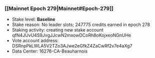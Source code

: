 ### [[Mainnet Epoch 279|Mainnet#Epoch-279]]
* Stake level: **Baseline**
* Stake reason: No leader slots; 247775 credits earned in epoch 278
* Staking activity: creating new stake account qfN4JUvU4S9JvgJJcwN2mxowDCoRh8oKojxeoNGnUHe
* Vote account address: DSRnpPkLWLA5V2TZo3AJwe2eGfkZ4ZaCwRf2v7e4aXg7
* Data Center: 16276-CA-Beauharnois